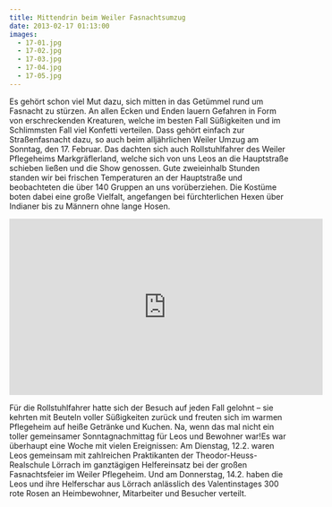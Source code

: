 ```yaml
---
title: Mittendrin beim Weiler Fasnachtsumzug
date: 2013-02-17 01:13:00
images:
  - 17-01.jpg
  - 17-02.jpg
  - 17-03.jpg
  - 17-04.jpg
  - 17-05.jpg
---
```


Es gehört schon viel Mut dazu, sich mitten in das Getümmel rund um Fasnacht zu stürzen. An allen Ecken und Enden lauern Gefahren in Form von erschreckenden Kreaturen, welche im besten Fall Süßigkeiten und im Schlimmsten Fall viel Konfetti verteilen. Dass gehört einfach zur Straßenfasnacht dazu, so auch beim alljährlichen Weiler Umzug am Sonntag, den 17. Februar. Das dachten sich auch Rollstuhlfahrer des Weiler Pflegeheims Markgräflerland, welche sich von uns Leos an die Hauptstraße schieben ließen und die Show genossen. Gute zweieinhalb Stunden standen wir bei frischen Temperaturen an der Hauptstraße und beobachteten die über 140 Gruppen an uns vorüberziehen. Die Kostüme boten dabei eine große Vielfalt, angefangen bei fürchterlichen Hexen über Indianer bis zu Männern ohne lange Hosen.

<iframe
  width="560"
  height="315"
  src="https://www.youtube-nocookie.com/embed/9U6xfIztDT0"
  title="Video zur Fasnacht"
  frameborder="0"
  allow="accelerometer; autoplay; clipboard-write; encrypted-media; gyroscope; picture-in-picture"
  allowfullscreen
></iframe>

Für die Rollstuhlfahrer hatte sich der Besuch auf jeden Fall gelohnt – sie kehrten mit Beuteln voller Süßigkeiten zurück und freuten sich im warmen Pflegeheim auf heiße Getränke und Kuchen. Na, wenn das mal nicht ein toller gemeinsamer Sonntagnachmittag für Leos und Bewohner war!Es war überhaupt eine Woche mit vielen Ereignissen: Am Dienstag, 12.2. waren Leos gemeinsam mit zahlreichen Praktikanten der Theodor-Heuss-Realschule Lörrach im ganztägigen Helfereinsatz bei der großen Fasnachtsfeier im Weiler Pflegeheim. Und am Donnerstag, 14.2. haben die Leos und ihre Helferschar aus Lörrach anlässlich des Valentinstages 300 rote Rosen an Heimbewohner, Mitarbeiter und Besucher verteilt.
